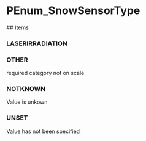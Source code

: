 # PEnum_SnowSensorType

<!-- end of definition -->## Items

### LASERIRRADIATION


### OTHER
required category not on scale

### NOTKNOWN
Value is unkown

### UNSET
Value has not been specified
